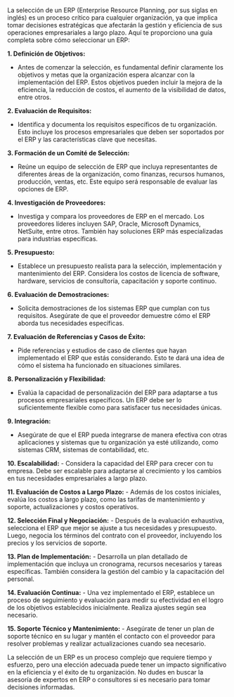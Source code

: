 La selección de un ERP (Enterprise Resource Planning, por sus siglas en inglés) es un proceso crítico para cualquier organización, ya que implica tomar decisiones estratégicas que afectarán la gestión y eficiencia de sus operaciones empresariales a largo plazo. Aquí te proporciono una guía completa sobre cómo seleccionar un ERP:

**1. Definición de Objetivos:**
   - Antes de comenzar la selección, es fundamental definir claramente los objetivos y metas que la organización espera alcanzar con la implementación del ERP. Estos objetivos pueden incluir la mejora de la eficiencia, la reducción de costos, el aumento de la visibilidad de datos, entre otros.

**2. Evaluación de Requisitos:**
   - Identifica y documenta los requisitos específicos de tu organización. Esto incluye los procesos empresariales que deben ser soportados por el ERP y las características clave que necesitas.

**3. Formación de un Comité de Selección:**
   - Reúne un equipo de selección de ERP que incluya representantes de diferentes áreas de la organización, como finanzas, recursos humanos, producción, ventas, etc. Este equipo será responsable de evaluar las opciones de ERP.

**4. Investigación de Proveedores:**
   - Investiga y compara los proveedores de ERP en el mercado. Los proveedores líderes incluyen SAP, Oracle, Microsoft Dynamics, NetSuite, entre otros. También hay soluciones ERP más especializadas para industrias específicas.

**5. Presupuesto:**
   - Establece un presupuesto realista para la selección, implementación y mantenimiento del ERP. Considera los costos de licencia de software, hardware, servicios de consultoría, capacitación y soporte continuo.

**6. Evaluación de Demostraciones:**
   - Solicita demostraciones de los sistemas ERP que cumplan con tus requisitos. Asegúrate de que el proveedor demuestre cómo el ERP aborda tus necesidades específicas.

**7. Evaluación de Referencias y Casos de Éxito:**
   - Pide referencias y estudios de caso de clientes que hayan implementado el ERP que estás considerando. Esto te dará una idea de cómo el sistema ha funcionado en situaciones similares.

**8. Personalización y Flexibilidad:**
   - Evalúa la capacidad de personalización del ERP para adaptarse a tus procesos empresariales específicos. Un ERP debe ser lo suficientemente flexible como para satisfacer tus necesidades únicas.

**9. Integración:**
   - Asegúrate de que el ERP pueda integrarse de manera efectiva con otras aplicaciones y sistemas que tu organización ya esté utilizando, como sistemas CRM, sistemas de contabilidad, etc.

**10. Escalabilidad:**
    - Considera la capacidad del ERP para crecer con tu empresa. Debe ser escalable para adaptarse al crecimiento y los cambios en tus necesidades empresariales a largo plazo.

**11. Evaluación de Costos a Largo Plazo:**
    - Además de los costos iniciales, evalúa los costos a largo plazo, como las tarifas de mantenimiento y soporte, actualizaciones y costos operativos.

**12. Selección Final y Negociación:**
    - Después de la evaluación exhaustiva, selecciona el ERP que mejor se ajuste a tus necesidades y presupuesto. Luego, negocia los términos del contrato con el proveedor, incluyendo los precios y los servicios de soporte.

**13. Plan de Implementación:**
    - Desarrolla un plan detallado de implementación que incluya un cronograma, recursos necesarios y tareas específicas. También considera la gestión del cambio y la capacitación del personal.

**14. Evaluación Continua:**
    - Una vez implementado el ERP, establece un proceso de seguimiento y evaluación para medir su efectividad en el logro de los objetivos establecidos inicialmente. Realiza ajustes según sea necesario.

**15. Soporte Técnico y Mantenimiento:**
    - Asegúrate de tener un plan de soporte técnico en su lugar y mantén el contacto con el proveedor para resolver problemas y realizar actualizaciones cuando sea necesario.

La selección de un ERP es un proceso complejo que requiere tiempo y esfuerzo, pero una elección adecuada puede tener un impacto significativo en la eficiencia y el éxito de tu organización. No dudes en buscar la asesoría de expertos en ERP o consultores si es necesario para tomar decisiones informadas.